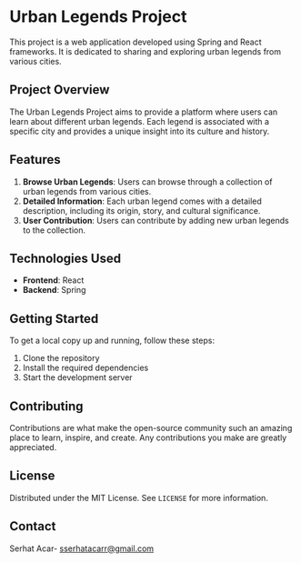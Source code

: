 # Urban Legends Project

This project is a web application developed using Spring and React frameworks. It is dedicated to sharing and exploring urban legends from various cities.

## Project Overview

The Urban Legends Project aims to provide a platform where users can learn about different urban legends. Each legend is associated with a specific city and provides a unique insight into its culture and history.

## Features

1. **Browse Urban Legends**: Users can browse through a collection of urban legends from various cities.
2. **Detailed Information**: Each urban legend comes with a detailed description, including its origin, story, and cultural significance.
3. **User Contribution**: Users can contribute by adding new urban legends to the collection.

## Technologies Used

- **Frontend**: React
- **Backend**: Spring

## Getting Started

To get a local copy up and running, follow these steps:

1. Clone the repository
2. Install the required dependencies
3. Start the development server

## Contributing

Contributions are what make the open-source community such an amazing place to learn, inspire, and create. Any contributions you make are greatly appreciated.

## License

Distributed under the MIT License. See `LICENSE` for more information.

## Contact

Serhat Acar- sserhatacarr@gmail.com
